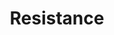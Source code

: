 ---
title: "Resistance"
index:
  - resistance
permalink: /spells/resistance/
tags:
  - Spell
  - Cantrip
  - Abjuration
available_for:
  - Cleric
  - Druid
level: "Cantrip"
school: "Abjuration"
range: "Touch"
comp:
  - V
  - S
  - M
material: "a miniature cloak."
duration: "1 Minute"
concentration: true
description: |
  You touch one willing creature. Once before the spell ends, the target can roll a d4 and add the number rolled to one saving throw of its choice. It can roll the die before or after making the saving throw. The spell then ends.
excerpt: "You touch one willing creature."
source: "Basic Rules"
---